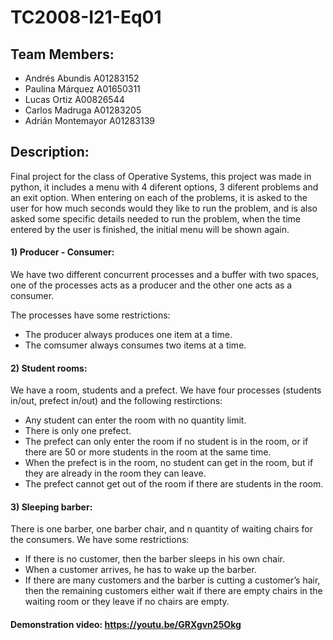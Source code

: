 # TC2008-I21-Eq01

## Team Members:
  - Andrés Abundis      A01283152
  - Paulina Márquez     A01650311
  - Lucas Ortiz         A00826544
  - Carlos Madruga      A01283205
  - Adrián Montemayor   A01283139

## Description:
Final project for the class of Operative Systems, this project was made in python, it includes a menu with 4 diferent options, 3 diferent problems and an exit option. When entering on each of the problems, it is asked to the user for how much seconds would they like to run the problem, and is also asked some specific details needed to run the problem, when the time entered by the user is finished, the initial menu will be shown again. 

#### 1) Producer - Consumer:
We have two different concurrent processes and a buffer with two spaces, one of the processes acts as a producer and the other one acts as a consumer.

The processes have some restrictions:

* The producer always produces one item at a time. 
* The comsumer always consumes two items at a time.

#### 2) Student rooms:
We have a room, students and a prefect. We have four processes (students in/out, prefect in/out) and the following restirctions:

* Any student can enter the room with no quantity limit.
* There is only one prefect.
* The prefect can only enter the room if no student is in the room, or if there are 50 or more students in the room at the same time. 
* When the prefect is in the room, no student can get in the room, but if they are already in the room they can leave.
* The prefect cannot get out of the room if there are students in the room. 

#### 3) Sleeping barber:
There is one barber, one barber chair, and n quantity of waiting chairs for the consumers. We have some restrictions:

* If there is no customer, then the barber sleeps in his own chair.
* When a customer arrives, he has to wake up the barber.
* If there are many customers and the barber is cutting a customer’s hair, then the remaining customers either wait if there are empty chairs in the waiting room or they leave if no chairs are empty.

#### Demonstration video: https://youtu.be/GRXgvn25Okg
